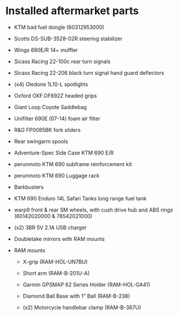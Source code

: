 # Installed aftermarket parts

* KTM bad fuel dongle (60312953000)

* Scotts DS-SUB-3528-02R steering stabilizer

* Wings 690E/R 14+ muffler

* Sicass Racing 22-100c rear turn signals

* Sicass Racing 22-206 black turn signal hand guard deflectors

* (x4) Oledone 1L10-L spotlights

* Oxford OXF.OF692Z headed grips

* Giant Loop Coyote Saddlebag

* Unifilter 690E (07-14) foam air filter

* R&G FP0085BK fork sliders

* Rear swingarm spools

* Adventure-Spec Side Case KTM 690 E/R

* perunmoto KTM 690 subframe reinforcement kit

* perunmoto KTM 690 Luggage rack

* Barkbusters

* KTM 690 Enduro 14L Safari Tanks long range fuel tank

* warp9 front & rear SM wheels, with cush drive hub and ABS rings (60142020000 & 76542021000)

* (x2) 3BR 5V 2.1A USB charger

* Doubletake mirrors with RAM mounts

* RAM mounts

  * X-grip (RAM-HOL-UN7BU)

  * Short arm (RAM-B-201U-A)

  * Garmin GPSMAP 62 Series Holder (RAM-HOL-GA41)

  * Diamond Ball Base with 1" Ball (RAM-B-238)

  * (x2) Motorcycle handlebar clamp (RAM-B-367U)

